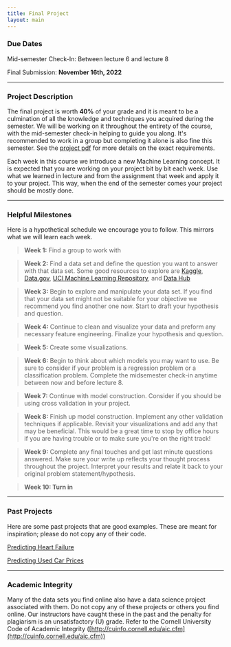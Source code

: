 ```yaml
---
title: Final Project
layout: main
---
```


### Due Dates

Mid-semester Check-In: Between lecture 6 and lecture 8

Final Submission: **November 16th, 2022**


---------------------------------------------------------------------------

### Project Description

The final project is worth **40%** of your grade and it is meant to be a culmination of all the knowledge and techniques you acquired during the semester. We will be working on it throughout the entirety of the course, with the mid-semester check-in helping to guide you along. It's recommended to work in a group but completing it alone is also fine this semester. See the [project pdf](resources/Project_SP22.pdf) for more details on the exact requirements.



Each week in this course we introduce a new Machine Learning concept. It is expected that you are working on your project bit by bit each week. Use what we learned in lecture and from the assignment that week and apply it to your project. This way, when the end of the semester comes your project should be mostly done.


-------------------------------------------------------------------

### Helpful Milestones

Here is a hypothetical schedule we encourage you to follow. This mirrors what we will learn each week.



> **Week 1:** Find a group to work with

> **Week 2:** Find a data set and define the question you want to answer with that data set.
Some good resources to explore are [Kaggle](https://www.kaggle.com/datasets), [Data.gov](https://www.data.gov/), [UCI Machine Learning Repository](http://archive.ics.uci.edu/ml/index.php), and [Data Hub](https://datahub.io/collections)

> **Week 3:** Begin to explore and manipulate your data set. If you find that your data set might not be suitable for your objective we recommend you find another one now. Start to draft your hypothesis and question.

> **Week 4:** Continue to clean and visualize your data and preform any necessary feature engineering. Finalize your hypothesis and question. 

> **Week 5:** Create some visualizations. 

> **Week 6:** Begin to think about which models you may want to use. Be sure to consider if your problem is a regression problem or a classification problem. Complete the midsemester check-in anytime between now and before lecture 8.

> **Week 7:** Continue with model construction. Consider if you should be using cross validation in your project. 

> **Week 8:** Finish up model construction. Implement any other validation techniques if applicable. Revisit your visualizations and add any that may be beneficial. This would be a great time to stop by office hours if you are having trouble or to make sure you're on the right track!

> **Week 9:** Complete any final touches and get last minute questions answered. Make sure your write up reflects your thought process throughout the project. Interpret your results and relate it back to your original problem statement/hypothesis.

> **Week 10: Turn in**  

---------------------------------------------------------------

### Past Projects

Here are some past projects that are good examples. These are meant for inspiration; please do not copy any of their code.

[Predicting Heart Failure](resources/resources/past_projects/sample_project2.ipynb)

[Predicting Used Car Prices](resources/resources/past_projects/sample_project1.ipynb)

--------------------------------------------------------------
### Academic Integrity

Many of the data sets you find online also have a data science project associated with them. Do not copy any of these projects or others you find online. Our instructors have caught these in the past and the penalty for plagiarism is an unsatisfactory (U) grade. Refer to the Cornell University Code of Academic Integrity
([http://cuinfo.cornell.edu/aic.cfm](http://cuinfo.cornell.edu/aic.cfm))
